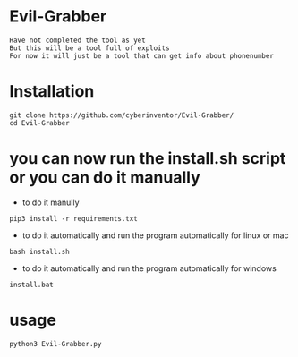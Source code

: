 # Evil-Grabber
```
Have not completed the tool as yet
But this will be a tool full of exploits
For now it will just be a tool that can get info about phonenumber
```
# Installation
```
git clone https://github.com/cyberinventor/Evil-Grabber/
cd Evil-Grabber
```
# you can now run the install.sh script or you can do it manually
* to do it manully
```
pip3 install -r requirements.txt
```
* to do it automatically and run the program automatically for linux or mac
```
bash install.sh
```
* to do it automatically and run the program automatically for windows
```
install.bat
```
# usage
```
python3 Evil-Grabber.py
```
